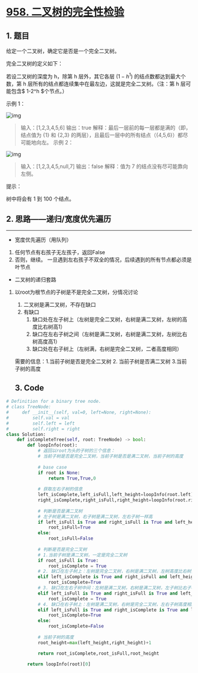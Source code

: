 # [958. 二叉树的完全性检验](https://leetcode-cn.com/problems/check-completeness-of-a-binary-tree/)

## 1. 题目

给定一个二叉树，确定它是否是一个完全二叉树。

完全二叉树的定义如下：

若设二叉树的深度为 h，除第 h 层外，其它各层 ($1-h^1$) 的结点数都达到最大个数，第 h 层所有的结点都连续集中在最左边，这就是完全二叉树。（注：第 h 层可能包含$ 1-2^h $个节点。）

示例 1：

![img](https://assets.leetcode-cn.com/aliyun-lc-upload/uploads/2018/12/15/complete-binary-tree-1.png)

> 输入：[1,2,3,4,5,6]
> 输出：true
> 解释：最后一层前的每一层都是满的（即，结点值为 {1} 和 {2,3} 的两层），且最后一层中的所有结点（{4,5,6}）都尽可能地向左。
> 示例 2：

![img](https://assets.leetcode-cn.com/aliyun-lc-upload/uploads/2018/12/15/complete-binary-tree-2.png)

> 输入：[1,2,3,4,5,null,7]
> 输出：false
> 解释：值为 7 的结点没有尽可能靠向左侧。


提示：

树中将会有 1 到 100 个结点。

## 2. 思路——递归/宽度优先遍历

---

- 宽度优先遍历（用队列）

1. 任何节点有右孩子无左孩子，返回False
2. 否则，继续。 一旦遇到左右孩子不双全的情况，后续遇到的所有节点都必须是叶节点





- 二叉树的递归套路

1. 以root为根节点的子树是不是完全二叉树，分情况讨论

   1. 二叉树是满二叉树，不存在缺口
   2. 有缺口
      1. 缺口处在左子树上（左树是完全二叉树，右树是满二叉树，左树的高度比右树高1）
      2. 缺口在左右子树之间（左树是满二叉树，右树是满二叉树，左树比右树高度高1）
      3. 缺口处在右子树上（左树满，右树是完全二叉树，二者高度相同）

   需要的信息：1.当前子树是否是完全二叉树  2. 当前子树是否满二叉树 3.当前子树的高度

   ## 3. Code

```python
# Definition for a binary tree node.
# class TreeNode:
#     def __init__(self, val=0, left=None, right=None):
#         self.val = val
#         self.left = left
#         self.right = right
class Solution:
    def isCompleteTree(self, root: TreeNode) -> bool:
        def loopInfo(root):
            # 返回以root为头的子树的三个信息：
            # 当前子树是否是完全二叉树，当前子树是否是满二叉树，当前子树的高度
            
            # base case
            if root is None:
                return True,True,0
            
            # 获取左右子树的信息
            left_isComplete,left_isFull,left_height=loopInfo(root.left)
            right_isComplete,right_isFull,right_height=loopInfo(root.right)
            
            # 判断是否是满二叉树
            # 左子树是满二叉树，右子树是满二叉树，左右子树一样高
            if left_isFull is True and right_isFull is True and left_height==right_height:
                root_isFull=True
            else:
                root_isFull=False
            
            # 判断是否是完全二叉树
            # 1.当前子树是满二叉树，一定是完全二叉树
            if root_isFull is True:
                root_isComplete = True
            # 2. 缺口在左子树上：左树是完全二叉树，右树是满二叉树，左树高度比右树高1
            elif left_isComplete is True and right_isFull and left_height==right_height+1:
                root_isComplete=True
            # 3. 缺口在左右子树中间：左树是满二叉树，右树是满二叉树，左子树比右子树高度高1
            elif left_isFull is True and right_isFull is True and left_height==right_height+1:
                root_isComplete = True
            # 4. 缺口在右子树上：左树是满二叉树，右树是完全二叉树，左右子树高度相同
            elif left_isFull is True and right_isComplete is True and left_height==right_height:
                root_isComplete=True
            else:
                root_isComplete=False
            
            # 当前子树的高度
            root_height=max(left_height,right_height)+1

            return root_isComplete,root_isFull,root_height

        return loopInfo(root)[0]
            
```

## 